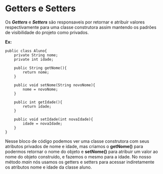 # Getters e Setters

Os ***Getters*** e ***Setters*** são responsaveis por retornar e atribuir valores respectivamente para uma classe construtora assim mantendo os padrões de visibilidade do projeto como privados.

**Ex:**

	public class Aluno{
		private String nome;
		private int idade;
		
		public String getNome(){
			return nome;
		}
		
		public void setNome(String novoNome){
			nome = novoNome;
		}
		
		public int getIdade(){
			return idade;
		}
		
		public void setIdade(int novaIdade){
			idade = novaIdade;
		}
	}

Nesse bloco de código podemos ver uma classe construtora com seus atributos privados de nome e idade, mas criamos o **getNome()** para podermos retornar o nome do objeto e **setNome()** para atribuir um valor ao nome do objeto construido, e fazemos o mesmo para a idade.
No nosso método *main* nós usamos os getters e setters para acessar indiretamente os atributos nome e idade da classe aluno.